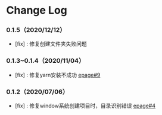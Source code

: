 # Change Log

### 0.1.5（2020/12/12）

- [fix] : 修复创建文件夹失败问题

### 0.1.3~0.1.4（2020/11/04）

- [fix] : 修复yarn安装不成功 [epage#9](https://github.com/didi/epage/issues/9)


### 0.1.2（2020/07/06）

- [fix] : 修复window系统创建项目时，目录识别错误 [epage#4](https://github.com/didi/epage/issues/4)
